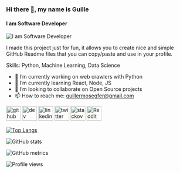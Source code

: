 ### Hi there 👋, my name is Guille
#### I am Software Developer
![I am Software Developer](https://d500.epimg.net/cincodias/imagenes/2018/11/09/midinero/1541785111_101699_1541785255_noticia_normal.jpg)

I made this project just for fun, it allows you to create nice and simple GitHub Readme files that you can copy/paste and use in your profile.

Skills: Python, Machine Learning, Data Science

- 🔭 I’m currently working on web crawlers with Python 
- 🌱 I’m currently learning React, Node, JS 
- 👯 I’m looking to collaborate on Open Source projects 
- 📫 How to reach me: guillermosegfer@gmail.com 


[<img src='https://cdn.jsdelivr.net/npm/simple-icons@3.0.1/icons/github.svg' alt='github' height='40'>](https://github.com/T1b4lt)  [<img src='https://cdn.jsdelivr.net/npm/simple-icons@3.0.1/icons/dev-dot-to.svg' alt='dev' height='40'>](https://dev.to/T1b4lt)  [<img src='https://cdn.jsdelivr.net/npm/simple-icons@3.0.1/icons/linkedin.svg' alt='linkedin' height='40'>](https://www.linkedin.com/in/guillermo-segovia-fernandez/)  [<img src='https://cdn.jsdelivr.net/npm/simple-icons@3.0.1/icons/twitter.svg' alt='twitter' height='40'>](https://twitter.com/MrTibalt)  [<img src='https://cdn.jsdelivr.net/npm/simple-icons@3.0.1/icons/stackoverflow.svg' alt='stackoverflow' height='40'>](https://stackoverflow.com/users/12084573)  [<img src='https://cdn.jsdelivr.net/npm/simple-icons@3.0.1/icons/reddit.svg' alt='Reddit' height='40'>](https://www.reddit.com/user/Tibaltzx)  

[![Top Langs](https://github-readme-stats.vercel.app/api/top-langs/?username=T1b4lt)](https://github.com/anuraghazra/github-readme-stats)

![GitHub stats](https://github-readme-stats.vercel.app/api?username=T1b4lt&show_icons=true)  

![GitHub metrics](https://metrics.lecoq.io/T1b4lt)  

![Profile views](https://gpvc.arturio.dev/T1b4lt)  
